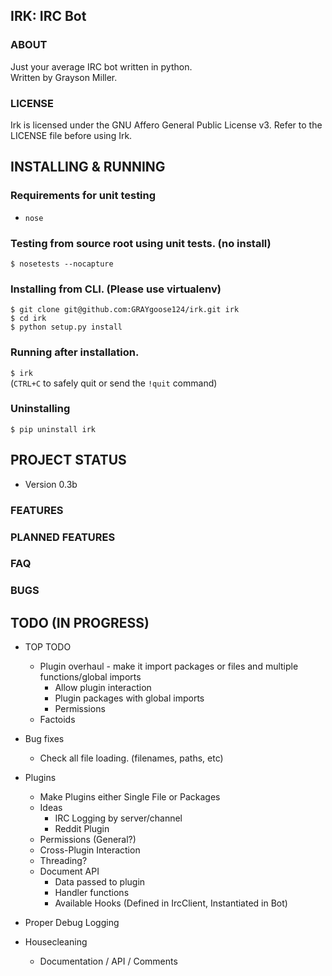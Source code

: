 ## IRK: IRC Bot

### ABOUT
Just your average IRC bot written in python.    
Written by Grayson Miller.       
                            
### LICENSE
Irk is licensed under the GNU Affero General Public License v3.
Refer to the LICENSE file before using Irk.   


## INSTALLING & RUNNING
### Requirements for unit testing
* `nose`

### Testing from source root using unit tests. (no install)
`$ nosetests --nocapture`

### Installing from CLI. (Please use virtualenv)
`$ git clone git@github.com:GRAYgoose124/irk.git irk`  
`$ cd irk`                                           
`$ python setup.py install`                       

### Running after installation.
`$ irk`   
(`CTRL+C` to safely quit or send the `!quit` command)
                                     
### Uninstalling
`$ pip uninstall irk`                                


## PROJECT STATUS
* Version 0.3b

### FEATURES

### PLANNED FEATURES

### FAQ

### BUGS

## TODO (IN PROGRESS)
* TOP TODO
  * Plugin overhaul - make it import packages or files and multiple functions/global imports
    * Allow plugin interaction
    * Plugin packages with global imports
    * Permissions
  * Factoids

* Bug fixes
  * Check all file loading. (filenames, paths, etc)
* Plugins
  * Make Plugins either Single File or Packages
  * Ideas
    * IRC Logging by server/channel
    * Reddit Plugin
  * Permissions (General?)
  * Cross-Plugin Interaction
  * Threading?
  * Document API
    * Data passed to plugin
    * Handler functions
    * Available Hooks (Defined in IrcClient, Instantiated in Bot)
* Proper Debug Logging
* Housecleaning
  * Documentation / API / Comments